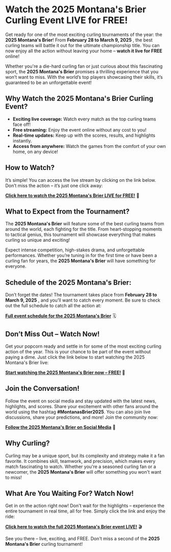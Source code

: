 # Watch the 2025 Montana's Brier Curling Event LIVE for FREE!

Get ready for one of the most exciting curling tournaments of the year: the **2025 Montana's Brier**! From **February 28 to March 9, 2025** , the best curling teams will battle it out for the ultimate championship title. You can now enjoy all the action without leaving your home – **watch it live for FREE** online!

Whether you're a die-hard curling fan or just curious about this fascinating sport, the **2025 Montana's Brier** promises a thrilling experience that you won’t want to miss. With the world’s top players showcasing their skills, it’s guaranteed to be an unforgettable event!

## Why Watch the 2025 Montana's Brier Curling Event?

- **Exciting live coverage:** Watch every match as the top curling teams face off!
- **Free streaming:** Enjoy the event online without any cost to you!
- **Real-time updates:** Keep up with the scores, results, and highlights instantly.
- **Access from anywhere:** Watch the games from the comfort of your own home, on any device!

## How to Watch?

It’s simple! You can access the live stream by clicking on the link below. Don’t miss the action – it’s just one click away:

**[Click here to watch the 2025 Montana's Brier LIVE for FREE!](https://tinyurl.com/livestreamfreeo?st=2025montanasbrier&si=gh)** 🎥

## What to Expect from the Tournament?

The **2025 Montana's Brier** will feature some of the best curling teams from around the world, each fighting for the title. From heart-stopping moments to tactical genius, this tournament will showcase everything that makes curling so unique and exciting!

Expect intense competition, high-stakes drama, and unforgettable performances. Whether you’re tuning in for the first time or have been a curling fan for years, the **2025 Montana's Brier** will have something for everyone.

## Schedule of the 2025 Montana's Brier:

Don’t forget the dates! The tournament takes place from **February 28 to March 9, 2025** , and you’ll want to catch every moment. Be sure to check out the full schedule to catch all the action at:

**[Full event schedule for the 2025 Montana's Brier](https://tinyurl.com/livestreamfreeo?st=2025montanasbrier&si=gh)** 🗓️

## Don’t Miss Out – Watch Now!

Get your popcorn ready and settle in for some of the most exciting curling action of the year. This is your chance to be part of the event without paying a dime. Just click the link below to start watching the 2025 Montana's Brier live:

**[Start watching the 2025 Montana's Brier now – FREE!](https://tinyurl.com/livestreamfreeo?st=2025montanasbrier&si=gh)** 🎯

## Join the Conversation!

Follow the event on social media and stay updated with the latest news, highlights, and scores. Share your excitement with other fans around the world using the hashtag **#MontanasBrier2025**. You can also join live discussions, share your predictions, and more! Join the community now:

**[Follow the 2025 Montana's Brier on Social Media](https://tinyurl.com/livestreamfreeo?st=2025montanasbrier&si=gh)** 📱

## Why Curling?

Curling may be a unique sport, but its complexity and strategy make it a fan favorite. It combines skill, teamwork, and precision, which makes every match fascinating to watch. Whether you're a seasoned curling fan or a newcomer, the **2025 Montana's Brier** will offer something you won't want to miss!

## What Are You Waiting For? Watch Now!

Get in on the action right now! Don't wait for the highlights – experience the entire tournament in real time, all for free. Simply click the link and enjoy the ride:

**[Click here to watch the full 2025 Montana's Brier event LIVE!](https://tinyurl.com/livestreamfreeo?st=2025montanasbrier&si=gh)** 🎬

See you there – live, exciting, and FREE. Don't miss a second of the **2025 Montana's Brier** curling tournament!
